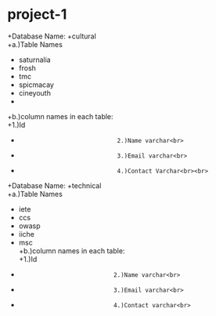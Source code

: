 # project-1
+Database Name:
 +cultural<br>
 +a.)Table Names<br>
 +  saturnalia<br>
 +  frosh<br>
 +  tmc<br>
 +  spicmacay<br>
 +  cineyouth<br>
 +
 +b.)column names in each table:  
 +1.)Id<br>
 +                                 2.)Name varchar<br>
 +                                 3.)Email varchar<br>
 +                                 4.)Contact Varchar<br><br>
 +Database Name:
 +technical<br>
 +a.)Table Names<br>
 +   iete<br>
 +   ccs<br>
 +   owasp<br>
 +   iiche<br>
 +   msc<br>
 +b.)column names in each table:  
 +1.)Id<br>
 +                                2.)Name varchar<br>
 +                                3.)Email varchar<br>
 +                                4.)Contact varchar<br>
